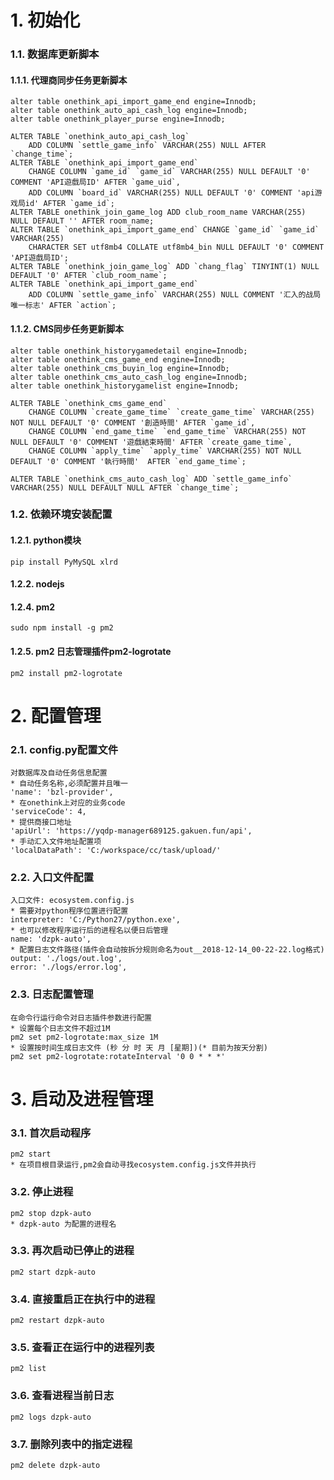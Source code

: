 # 1. 初始化  
### 1.1. 数据库更新脚本  
#### 1.1.1. 代理商同步任务更新脚本  
    alter table onethink_api_import_game_end engine=Innodb;  
    alter table onethink_auto_api_cash_log engine=Innodb;  
    alter table onethink_player_purse engine=Innodb;  

    ALTER TABLE `onethink_auto_api_cash_log`
        ADD COLUMN `settle_game_info` VARCHAR(255) NULL AFTER `change_time`;  
    ALTER TABLE `onethink_api_import_game_end`
        CHANGE COLUMN `game_id` `game_id` VARCHAR(255) NULL DEFAULT '0' COMMENT 'API遊戲局ID' AFTER `game_uid`,  
        ADD COLUMN `board_id` VARCHAR(255) NULL DEFAULT '0' COMMENT 'api游戏局id' AFTER `game_id`;  
    ALTER TABLE onethink_join_game_log ADD club_room_name VARCHAR(255) NULL DEFAULT '' AFTER room_name;  
    ALTER TABLE `onethink_api_import_game_end` CHANGE `game_id` `game_id` VARCHAR(255) 
        CHARACTER SET utf8mb4 COLLATE utf8mb4_bin NULL DEFAULT '0' COMMENT 'API遊戲局ID';  
    ALTER TABLE `onethink_join_game_log` ADD `chang_flag` TINYINT(1) NULL DEFAULT '0' AFTER `club_room_name`;  
    ALTER TABLE `onethink_api_import_game_end`
	    ADD COLUMN `settle_game_info` VARCHAR(255) NULL COMMENT '汇入的战局唯一标志' AFTER `action`;

#### 1.1.2. CMS同步任务更新脚本  
    alter table onethink_historygamedetail engine=Innodb;  
    alter table onethink_cms_game_end engine=Innodb;  
    alter table onethink_cms_buyin_log engine=Innodb;  
    alter table onethink_cms_auto_cash_log engine=Innodb;
    alter table onethink_historygamelist engine=Innodb;
    
    ALTER TABLE `onethink_cms_game_end`
        CHANGE COLUMN `create_game_time` `create_game_time` VARCHAR(255) NOT NULL DEFAULT '0' COMMENT '創造時間' AFTER `game_id`,
        CHANGE COLUMN `end_game_time` `end_game_time` VARCHAR(255) NOT NULL DEFAULT '0' COMMENT '遊戲結束時間' AFTER `create_game_time`,
        CHANGE COLUMN `apply_time` `apply_time` VARCHAR(255) NOT NULL DEFAULT '0' COMMENT '執行時間'  AFTER `end_game_time`;

    ALTER TABLE `onethink_cms_auto_cash_log` ADD `settle_game_info` VARCHAR(255) NULL DEFAULT NULL AFTER `change_time`;

### 1.2. 依赖环境安装配置  
#### 1.2.1. python模块  
    pip install PyMySQL xlrd
#### 1.2.2. nodejs  
#### 1.2.4. pm2  
    sudo npm install -g pm2  
#### 1.2.5. pm2 日志管理插件pm2-logrotate  
    pm2 install pm2-logrotate   

# 2. 配置管理  
### 2.1. config.py配置文件  
    对数据库及自动任务信息配置  
    * 自动任务名称,必须配置并且唯一  
    'name': 'bzl-provider',  
    * 在onethink上对应的业务code  
    'serviceCode': 4,  
    * 提供商接口地址  
    'apiUrl': 'https://yqdp-manager689125.gakuen.fun/api',  
    * 手动汇入文件地址配置项  
    'localDataPath': 'C:/workspace/cc/task/upload/'  
### 2.2. 入口文件配置  
    入口文件: ecosystem.config.js  
    * 需要对python程序位置进行配置  
    interpreter: 'C:/Python27/python.exe',  
    * 也可以修改程序运行后的进程名以便日后管理  
    name: 'dzpk-auto',  
    * 配置日志文件路径(插件会自动按拆分规则命名为out__2018-12-14_00-22-22.log格式)  
    output: './logs/out.log',  
    error: './logs/error.log',  
### 2.3. 日志配置管理  
    在命令行运行命令对日志插件参数进行配置  
    * 设置每个日志文件不超过1M  
    pm2 set pm2-logrotate:max_size 1M  
    * 设置按时间生成日志文件 (秒 分 时 天 月 [星期])(* 目前为按天分割)  
    pm2 set pm2-logrotate:rotateInterval '0 0 * * *'  

# 3. 启动及进程管理  
### 3.1. 首次启动程序  
    pm2 start  
    * 在项目根目录运行,pm2会自动寻找ecosystem.config.js文件并执行  
### 3.2. 停止进程  
    pm2 stop dzpk-auto  
    * dzpk-auto 为配置的进程名  
### 3.3. 再次启动已停止的进程  
    pm2 start dzpk-auto  
### 3.4. 直接重启正在执行中的进程  
    pm2 restart dzpk-auto  
### 3.5. 查看正在运行中的进程列表  
    pm2 list  
### 3.6. 查看进程当前日志  
    pm2 logs dzpk-auto  
### 3.7. 删除列表中的指定进程  
    pm2 delete dzpk-auto  
